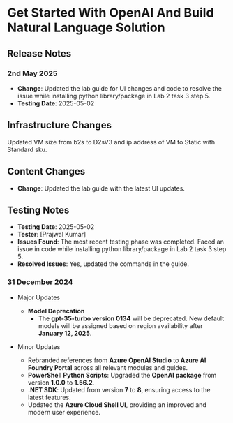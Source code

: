 # Get Started With OpenAI And Build Natural Language Solution 

## Release Notes

### 2nd May 2025

- **Change**: Updated the lab guide for UI changes and code to resolve the issue while installing python library/package in Lab 2 task 3 step 5.
- **Testing Date**: 2025-05-02

## Infrastructure Changes

Updated VM size from b2s to D2sV3 and ip address of VM to Static with Standard sku.

## Content Changes

- **Change**: Updated the lab guide with the latest UI updates.

## Testing Notes

- **Testing Date**: 2025-05-02
- **Tester**: [Prajwal Kumar]
- **Issues Found**: The most recent testing phase was completed. Faced an issue in code while installing python library/package in Lab 2 task 3 step 5.
- **Resolved Issues**: Yes, updated the commands in the guide.

### 31 December 2024

- Major Updates 

    - **Model Deprecation**  
        - The **gpt-35-turbo version 0134** will be deprecated. New default models will be assigned based on region availability after **January 12, 2025**.  


- Minor Updates

    - Rebranded references from **Azure OpenAI Studio** to **Azure AI Foundry Portal** across all relevant modules and guides.  
    - **PowerShell Python Scripts**: Upgraded the **OpenAI package** from version **1.0.0** to **1.56.2**.  
    - **.NET SDK**: Updated from version **7** to **8**, ensuring access to the latest features.
    - Updated the **Azure Cloud Shell UI**, providing an improved and modern user experience.
